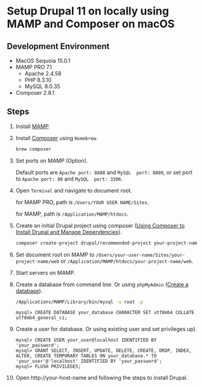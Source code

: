 # Setup Drupal 11 on locally using MAMP and Composer on macOS

## Development Environment

* MacOS Sequoia 15.0.1
* MAMP PRO 7.1
  * Apache 2.4.58
  * PHP 8.3.10
  * MySQL 8.0.35
* Composer 2.8.1

## Steps

1. Install [MAMP](https://www.mamp.info/en/windows/).

2. Install [Composer](https://getcomposer.org) using `Homebrew`.

   ```bash
   brew composer
   ```

3. Set ports on MAMP (Option).

   Default ports are `Apache port: 8888`  and  `MySQL  port: 8889`, or set port to  `Apache port: 80` and  `MySQL  port: 3306`.

4. Open `Terminal` and navigate to document root.

   for MAMP PRO, path is `/Users/YOUR USER NAME/Sites`.

   for MAMP, path is `/Application/MAMP/htdocs`.

5. Create an initial Drupal project using composer ([Using Composer to Install Drupal and Manage Dependencies](https://www.drupal.org/docs/develop/using-composer/manage-dependencies)).

   ```bash
   composer create-project drupal/recommended-project your-project-name
   ```

6. Set document root on MAMP to `/Users/your-user-name/Sites/your-project-name/web` or `/Application/MAMP/htdocs/your-project-name/web`.

7. Start servers on MAMP.

8. Create a database from command line. Or using `phpMyAdmin` ([Create a database](https://www.drupal.org/docs/getting-started/installing-drupal/create-a-database)).

   ```bash
   /Applications/MAMP/Library/bin/mysql -u root -p
   ```

   ```mysql
   mysql> CREATE DATABASE your_database CHARACTER SET utf8mb4 COLLATE utf8mb4_general_ci;
   ```

9. Create a user for database. Or using existing user and set privileges up).

   ```mysql
   mysql> CREATE USER your_user@localhost IDENTIFIED BY 'your_password';
   mysql> GRANT SELECT, INSERT, UPDATE, DELETE, CREATE, DROP, INDEX, ALTER, CREATE TEMPORARY TABLES ON your_database.* TO 'your_user'@'localhost' IDENTIFIED BY 'your_password';
   mysql> FLUSH PRIVILEGES;
   ```

10. Open http://your-host-name and following the steps to install Drupal.
